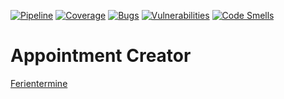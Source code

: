 [![Pipeline](https://gitlab.com/4s1/appointment-creator/badges/main/pipeline.svg)](https://gitlab.com/4s1/appointment-creator/pipelines)
[![Coverage](https://gitlab.com/4s1/appointment-creator/badges/main/coverage.svg)](https://gitlab.com/4s1/appointment-creator/commits/main)
[![Bugs](https://sonarcloud.io/api/project_badges/measure?project=4s1_appointment-creator&metric=bugs)](https://sonarcloud.io/project/issues?id=4s1_appointment-creator&resolved=false&types=BUG)
[![Vulnerabilities](https://sonarcloud.io/api/project_badges/measure?project=4s1_appointment-creator&metric=vulnerabilities)](https://sonarcloud.io/project/issues?id=4s1_appointment-creator&resolved=false&types=VULNERABILITY)
[![Code Smells](https://sonarcloud.io/api/project_badges/measure?project=4s1_appointment-creator&metric=code_smells)](https://sonarcloud.io/project/issues?id=4s1_appointment-creator&resolved=false&types=CODE_SMELL)

# Appointment Creator

[Ferientermine](https://kultusministerium.hessen.de/schulsystem/ferien/ferientermine)
